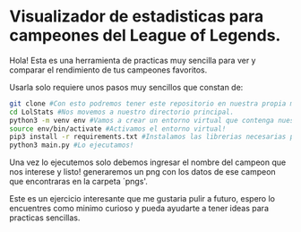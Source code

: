 # Visualizador de estadisticas para campeones del League of Legends.

Hola! Esta es una herramienta de practicas muy sencilla para ver y comparar el rendimiento de tus campeones favoritos.

Usarla solo requiere unos pasos muy sencillos que constan de:

```sh
git clone #Con esto podremos tener este repositorio en nuestra propia maquina.
cd LolStats #Nos movemos a nuestro directorio principal.
python3 -m venv env #Vamos a crear un entorno virtual que contenga nuestros archivos.
source env/bin/activate #Activamos el entorno virtual!
pip3 install -r requirements.txt #Instalamos las librerias necesarias para correr nuestro programa.
python3 main.py #Lo ejecutamos!
```
Una vez lo ejecutemos solo debemos ingresar el nombre del campeon que nos interese y listo! generaremos un png con los datos de ese campeon que encontraras en la carpeta ´pngs'.

Este es un ejercicio interesante que me gustaria pulir a futuro, espero lo encuentres como minimo curioso y pueda ayudarte a tener ideas para practicas sencillas.